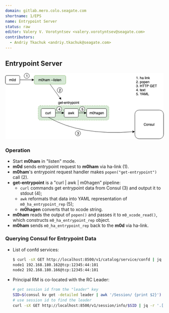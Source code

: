 ```yaml
---
domain: gitlab.mero.colo.seagate.com
shortname: 1/EPS
name: Entrypoint Server
status: raw
editor: Valery V. Vorotyntsev <valery.vorotyntsev@seagate.com>
contributors:
  - Andriy Tkachuk <andriy.tkachuk@seagate.com>
---
```


## Entrypoint Server

![eps](eps.png)

### Operation

* Start **m0ham** in "listen" mode.
* **m0d** sends entrypoint request to **m0ham** via ha-link (1).
* **m0ham**'s entrypoint request handler makes `popen("get-entrypoint")` call (2).
* **get-entrypoint** is a "curl | awk | m0hagen" pipeline:
  - `curl` commands get entrypoint data from Consul (3) and output it to stdout (4);
  - `awk` reformats that data into YAML representation of `m0_ha_entrypoint_rep` (5);
  - **m0hagen** converts that to xcode string.
* **m0ham** reads the output of `popen()` and passes it to `m0_xcode_read()`, which constructs `m0_ha_entrypoint_rep` object.
* **m0ham** sends `m0_ha_entrypoint_rep` back to the **m0d** via ha-link.

### Querying Consul for Entrypoint Data

* List of confd services:
  ```bash
  $ curl -sX GET http://localhost:8500/v1/catalog/service/confd | jq -r '.[] | "\(.Node) \(.ServiceAddress):\(.ServicePort)"'
  node1 192.168.180.162@tcp:12345:44:101
  node2 192.168.180.166@tcp:12345:44:101
  ```
* Principal RM is co-located with the RC Leader:
  ```bash
  # get session id from the "leader" key
  SID=$(consul kv get -detailed leader | awk '/Session/ {print $2}')
  # use session id to find the leader
  curl -sX GET http://localhost:8500/v1/session/info/$SID | jq -r '.[].Node'
  ```
